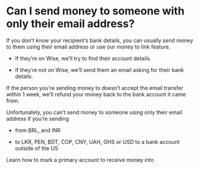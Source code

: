 # Can I send money to someone with only their email address?

If you don’t know your recipient’s bank details, you can usually send money to them using their email address or use our money to link feature.

  * If they’re on Wise, we’ll try to find their account details. 

  * If they’re not on Wise, we’ll send them an email asking for their bank details.




If the person you’re sending money to doesn’t accept the email transfer within 1 week, we’ll refund your money back to the bank account it came from. 

Unfortunately, you can’t send money to someone using only their email address if you’re sending

  * from BRL, and INR

  * to LKR, PEN, BDT, COP, CNY, UAH, GHS or USD to a bank account outside of the US




Learn how to mark a primary account to receive money into